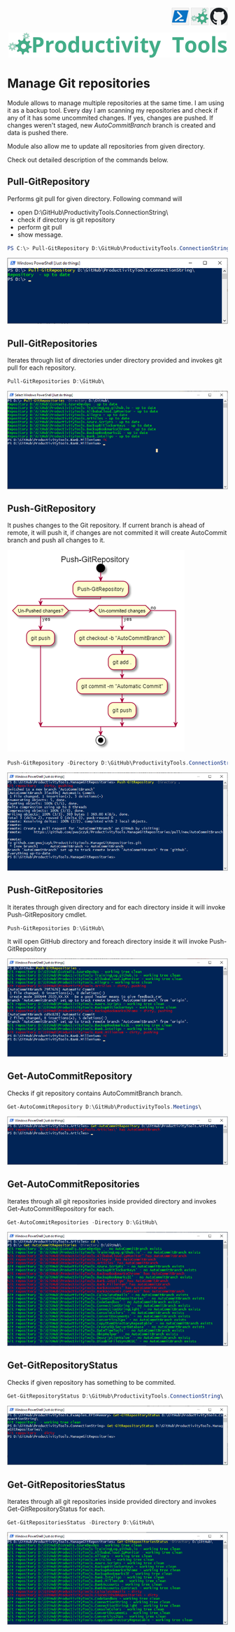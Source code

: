 <!--Category:PowerShell--> 
 <p align="right">
    <a href="https://www.powershellgallery.com/packages/ProductivityTools.ManageGitRepositories/"><img src="Images/Header/Powershell_border_40px.png" /></a>
    <a href="http://productivitytools.tech/clone-git-repositories/"><img src="Images/Header/ProductivityTools_green_40px_2.png" /><a> 
    <a href="https://github.com/pwujczyk/ProductivityTools.ManageGitRepositories"><img src="Images/Header/Github_border_40px.png" /></a>
</p>
<p align="center">
    <a href="http://http://productivitytools.tech/">
        <img src="Images/Header/LogoTitle_green_500px.png" />
    </a>
</p>

# Manage Git repositories


Module allows to manage multiple repositories at the same time. I am using it as a backup tool. Every day I am scanning my repositories and check if any of it has some uncommited changes. If yes, changes are pushed. If changes weren't staged, new *AutoCommitBranch* branch is created and data is pushed there.

Module also allow me to update all repositories from given directory.

Check out detailed description of the commands below.

## Pull-GitRepository
Performs git pull for given directory. Following command will
- open D:\GitHub\ProductivityTools.ConnectionString\ 
- check if directory is git repository
- perform git pull 
- show message.

```powershell
PS C:\> Pull-GitRepository D:\GitHub\ProductivityTools.ConnectionString\
```

![PullGitRepository](./Images/PullGitRepository.png)


## Pull-GitRepositories
Iterates through list of directories under directory provided and invokes git pull for each repository.

```powershell
Pull-GitRepositories D:\GitHub\
```
![Pull-GitRepositories](./Images/PullGitRepositories.png)

## Push-GitRepository
It pushes changes to the Git repository. If current branch is ahead of remote, it will push it, if changes are not commited it will create AutoCommit branch and push all changes to it.



![Push-GitRepository](./Images/PushGitRepositoryDiagram.png)

```powershell
Push-GitRepository -Directory D:\GitHub\ProductivityTools.ConnectionString\
```
![Push-GitRepository](./Images/PushGitRepository.png)

## Push-GitRepositories
It iterates through given directory and for each directory inside it will invoke Push-GitRepository cmdlet.

```powershell
Push-GitRepositories D:\GitHub\
```

It will open GitHub directory and foreach directory inside it will invoke Push-GitRepository

![Push-GitRepositories](./Images/PushGitRepositories.png)

## Get-AutoCommitRepository

Checks if git repository contains AutoCommitBranch branch. 

```powershell
Get-AutoCommitRepository D:\GitHub\ProductivityTools.Meetings\
```
![Get-AutoCommitRepository](./Images/GetAutoCommitRepository.png)


## Get-AutoCommitRepositories
Iterates through all git repositories inside provided directory and invokes Get-AutoCommitRepository for each.

```powershell
Get-AutoCommitRepositories -Directory D:\GitHub\
```

![Get-AutoCommitRepositories](./Images/GetAutoCommitRepositories.png)


## Get-GitRepositoryStatus
Checks if given repository has something to be commited.

```powershell
Get-GitRepositoryStatus D:\GitHub\ProductivityTools.ConnectionString\
```

![Get-GitRepositoryStatus](./Images/GetGitRepositoryStatus.png)


## Get-GitRepositoriesStatus
Iterates through all git repositories inside provided directory and invokes Get-GitRepositoryStatus for each.

```powershell
Get-GitRepositoriesStatus -Directory D:\GitHub\
```
![Get-GitRepositoriesStatus](./Images/GetGitRepositoriesStatus.png)









